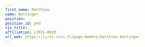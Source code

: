 ```yaml
---
first_name: Matthieu
name: Bettinger
position:
position_id: phd
civ_title:
affiliation: LIRIS-DRIM
url_web: https://liris.cnrs.fr/page-membre/matthieu-bettinger
---
```

